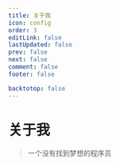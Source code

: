 ```yaml
---
title: 关于我
icon: config
order: 3
editLink: false
lastUpdated: false
prev: false
next: false
comment: false
footer: false

backtotop: false
---
```



# 关于我

> 一个没有找到梦想的程序员
